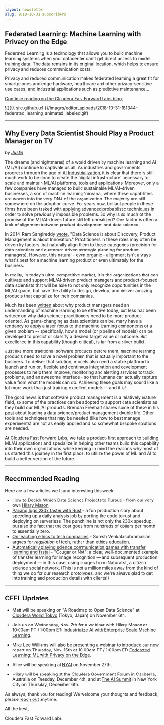 ```yaml
---
layout: newsletter
slug: 2018-10-31-subscribers
---
```


## Federated Learning: Machine Learning with Privacy on the Edge

Federated Learning is a technology that allows you to build machine learning systems when your datacenter can’t get direct access to model training data. The data remains in its original location, which helps to ensure privacy and reduces communication costs.

Privacy and reduced communication makes federated learning a great fit for smartphones and edge hardware, healthcare and other privacy-sensitive use cases, and industrial applications such as predictive maintenance... 

[Continue reading on the Cloudera Fast Forward Labs blog.](https://blog.fastforwardlabs.com/2018/10/29/federated-learning-machine-learning-with-privacy-on-the-edge.html)

![]({{ site.github.url }}/images/editor_uploads/2018-10-31-181344-federated_learning_animated_labeled.gif)

---

## Why Every Data Scientist Should Play a Product Manager on TV

_by [Justin](https://twitter.com/JustinJDN?lang=en)_

The dreams (and nightmares) of a world driven by machine learning and AI (ML/AI) continue to captivate us all.  As industries and governments progress through the age of [AI Industrialization](https://www.prnewswire.com/news-releases/cloudera-unveils-vision-for-industrialization-of-ai-at-gartner-symposium-itxpo-300732514.html), it is clear that there is still much work to be done to create the 'digital infrastructure' necessary to scale and maintain ML/AI platforms, tools and applications.  Moreover, only a few companies have managed to build sustainable ML/AI-driven businesses, a sort of machine learning 'nirvana,' where these capabilities are woven into the very DNA of the organization. The majority are still somewhere on the adoption curve.  For years now, brillant people in these firms have been tasked with applying advanced probablistic techniques in order to solve previously impossible problems.  So why is so much of the promise of the ML/AI-driven future still left unrealized?  One factor is often a lack of alignment between product development and data science.       

In 2014, Ram Sangireddy [wrote](https://www.linkedin.com/pulse/20141114214833-28715035-data-science-is-about-discovery-product-management-is-about-innovation/), "Data Science is about Discovery, Product Management is about Innovation."  Practitioners in these roles may often be driven by factors that naturally align them to these categories (precision for data scientists and customer-driven strategic planning for product managers).  However, this natural - even organic - alignment isn't always what's best for a machine learning product or even ultimately for the business.

In reality, in today's ultra-competitive market, it is the organizations that can cultivate and support ML/AI-driven product managers and product-focused data scientists that will be able to not only recognize opportunities in the ML/AI space, but have the ability to design, develop, and deliver amazing products that capitalize for their companies.  

Much has been [written](https://hackernoon.com/machine-learning-for-product-managers-ba9cf8724e57) about why product managers need an understanding of machine learning to be effective today, but less has been writeen on why data science practitioners need to be more product-oriented.  As game-changing as data scientists can be, many have a tendancy to apply a laser focus to the machine learning components of a given problem -- specifically, how a model (or pipeline of models) can be developed to predict or classify a desired target value or outcome.  But excellence in this capability (though critical), is far from a silver bullet.  

Just like more traditional software products before them, machine learning products need to solve a novel problem that is actually important to the business.  To deliver that solution, models also need a stable platform to launch and run on, flexible and continous integration and development processes to help them improve, monitoring and alerting services to track problems, and an awesome interface - so that humans can actually capture value from what the models can do.  Achieving these goals may sound like a lot more work than just training excellent models -- and it is!  

The good news is that software product management is a relatively mature field, so some of the practices can be adopted to support data scientists as they build our ML/AI products.  Brendan Freehart shares some of these in his [post](https://www.usermuse.com/blog/good-data-scientist-think-like-product-team/) about leading a data science/product management double life.  Other tools and techniques that may be needed (like how to best manage experiments) are not as easily applied and so somewhat bespoke solutions are needed.  

At [Cloudera Fast Forward Labs](https://www.cloudera.com/products/fast-forward-labs-research.html), we take a product-first approach to building ML/AI applications and specialize in helping other teams build this capability into their own organizations, while keeping in mind the reasons why most of us started this journey in the first place: to utilize the power of ML and AI to build a better version of the future.  

---

## Recommended Reading

Here are a few articles we found interesting this week:

* [How to Decide Which Data Science Projects to Pursue](https://hbr.org/2018/10/how-to-decide-which-data-science-projects-to-pursue) - from our very own [Hilary Mason](https://twitter.com/hmason)
* [Parsing logs 230x faster with Rust](https://andre.arko.net/2018/10/25/parsing-logs-230x-faster-with-rust/) - a fun production story about speeding up a daily analysis job by porting the code to rust and deploying on serverless. The punchline is not only the 230x speedup, but also the fact that the cost goes from hundreds of dollars per month to essentially zero.
* [On teaching ethics to tech companies](http://blog.geomblog.org/2018/10/on-teaching-ethics-to-tech-companies.html) - Suresh Venkatasubramanian argues for _regulation_ of tech, rather than ethics education.
* [Automatically playing science communication games with transfer learning and fastai](https://simonwillison.net/2018/Oct/29/transfer-learning/) - "Cougar or Not": a clear, well-documented example of transfer learning for image recognition — and subsequent production deployment — in this case, using images from iNaturalist, a citizen science social network. (This is not a million miles away from the kind of thing we do for our research prototypes, and we're always glad to get into training and production details with clients!)

---

## CFFL Updates

* Matt will be speaking on "A Roadmap to Open Data Science" at [Cloudera World Tokyo](http://clouderaworldtokyo.com/2018/sE-04.html) (Tokyo, Japan) on November 6th.

* Join us on Wednesday, Nov. 7th for a webinar with Hilary Mason at 10:00am PT / 1:00pm ET: [Industrialize AI with Enterprise 
Scale Machine Learning](https://www.cloudera.com/more/events/webinars/industrialize_ai.html?src=FFL).

* Mike Lee Williams will also be presenting a webinar to introduce our new report on Thursday, Nov. 15th at 10:00am PT / 1:00pm ET: [Federated Learning: ML with Privacy on the Edge](https://www.cloudera.com/more/events/webinars/federated_learning.html?utm_medium=website&utm_source=organicsocial&utm_campaign=lfym&src=social&cid=70134000001XgDQ&utm_content=Federated_Learn_Organic_AMER_Webinar_2018-11-15).

* Alice will be speaking at [NYAI](https://www.nyai.co/) on November 27th.

* Hilary will be speaking at the [Cloudera Government Forum](https://events.publicsectornetwork.co/events/cloudera-government-forum-2018/) in Canberra, Australia on Tuesday, December 4th, and at [The AI Summit](https://theaisummit.com/newyork/) in New York City on Thursday, December 6th.

As always, thank you for reading!  We welcome your thoughts and feedback; please [reach out](mailto:cffl@cloudera.com) anytime.

All the best,

Cloudera Fast Forward Labs
